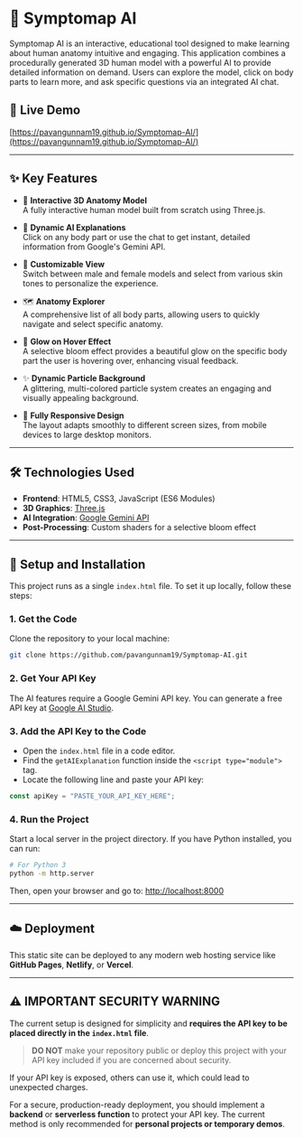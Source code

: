 # 🧬 Symptomap AI

Symptomap AI is an interactive, educational tool designed to make learning about human anatomy intuitive and engaging. This application combines a procedurally generated 3D human model with a powerful AI to provide detailed information on demand. Users can explore the model, click on body parts to learn more, and ask specific questions via an integrated AI chat.

## 🚀 Live Demo

[https://pavangunnam19.github.io/Symptomap-AI/](https://pavangunnam19.github.io/Symptomap-AI/)

---

## ✨ Key Features

- 🧍 **Interactive 3D Anatomy Model**  
  A fully interactive human model built from scratch using Three.js.

- 🤖 **Dynamic AI Explanations**  
  Click on any body part or use the chat to get instant, detailed information from Google's Gemini API.

- 🎨 **Customizable View**  
  Switch between male and female models and select from various skin tones to personalize the experience.

- 🗺️ **Anatomy Explorer**  
  A comprehensive list of all body parts, allowing users to quickly navigate and select specific anatomy.

- 🌟 **Glow on Hover Effect**  
  A selective bloom effect provides a beautiful glow on the specific body part the user is hovering over, enhancing visual feedback.

- ✨ **Dynamic Particle Background**  
  A glittering, multi-colored particle system creates an engaging and visually appealing background.

- 📱 **Fully Responsive Design**  
  The layout adapts smoothly to different screen sizes, from mobile devices to large desktop monitors.

---

## 🛠️ Technologies Used

- **Frontend**: HTML5, CSS3, JavaScript (ES6 Modules)  
- **3D Graphics**: [Three.js](https://threejs.org/)  
- **AI Integration**: [Google Gemini API](https://ai.google.dev/)  
- **Post-Processing**: Custom shaders for a selective bloom effect

---

## 🚀 Setup and Installation

This project runs as a single `index.html` file. To set it up locally, follow these steps:

### 1. Get the Code

Clone the repository to your local machine:

```bash
git clone https://github.com/pavangunnam19/Symptomap-AI.git
````

### 2. Get Your API Key

The AI features require a Google Gemini API key.
You can generate a free API key at [Google AI Studio](https://aistudio.google.com/app/apikey).

### 3. Add the API Key to the Code

* Open the `index.html` file in a code editor.
* Find the `getAIExplanation` function inside the `<script type="module">` tag.
* Locate the following line and paste your API key:

```js
const apiKey = "PASTE_YOUR_API_KEY_HERE";
```

### 4. Run the Project

Start a local server in the project directory. If you have Python installed, you can run:

```bash
# For Python 3
python -m http.server
```

Then, open your browser and go to:
[http://localhost:8000](http://localhost:8000)

---

## ☁️ Deployment

This static site can be deployed to any modern web hosting service like **GitHub Pages**, **Netlify**, or **Vercel**.

---

## ⚠️ IMPORTANT SECURITY WARNING

The current setup is designed for simplicity and **requires the API key to be placed directly in the `index.html` file**.

> **DO NOT** make your repository public or deploy this project with your API key included if you are concerned about security.

If your API key is exposed, others can use it, which could lead to unexpected charges.

For a secure, production-ready deployment, you should implement a **backend** or **serverless function** to protect your API key. The current method is only recommended for **personal projects or temporary demos**.
